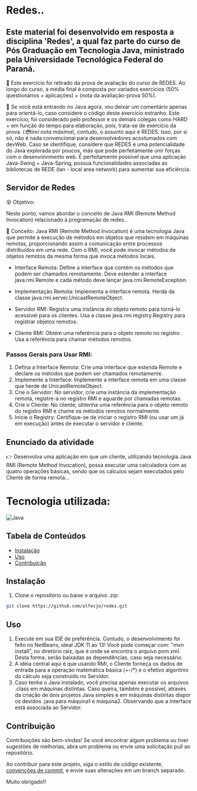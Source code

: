 # Redes..

## Este material foi desenvolvido em resposta a disciplina 'Redes', a qual faz parte do curso de Pós Graduação em Tecnologia Java, ministrado pela Universidade Tecnológica Federal do Paraná.
🎉 Este exercício foi retirado da prova de avaliação do curso de REDES. Ao longo do curso, a média final é composta por variados exercícios (50% questionários + aplicações) + (nota da avaliação-prova 50%).

🥋 Se você está entrando no Java agora, vou deixar um comentário apenas para orientá-lo, caso considere o código deste exercício estranho. Este exercício, foi considerado pelo professor e os demais colegas como HARD + em função do tempo para elaboração, pois, trata-se de exercício da prova. (_😎tirei nota máxima_), contudo, o assunto aqui é REDES. Isso, por si só, não é nada convencional para desenvolvedores acostumados com devWeb. Caso se identifique, considere que REDES é uma potencialidade do Java explorada por poucos, más que pode perfeitamente unir forças com o desenvolvimento web. É perfeitamente possível que uma aplicação Java-Swing + Java-Spring, possua funcionalidades associadas as bibliotecas de REDE (lan - local area network) para aumentar sua eficiência.

## Servidor de Redes

😵 Objetivo:

Neste ponto, vamos abordar o conceito de Java RMI (Remote Method Invocation) relacionado à programação de redes..

🧭 Conceito:
Java RMI (Remote Method Invocation) é uma tecnologia Java que permite a execução de métodos em objetos que residem em máquinas remotas, proporcionando assim a comunicação entre processos distribuídos em uma rede. Com o RMI, você pode invocar métodos de objetos remotos da mesma forma que invoca métodos locais.

- Interface Remota:
Define a interface que contém os métodos que podem ser chamados remotamente.
Deve estender a interface java.rmi.Remote e cada método deve lançar java.rmi.RemoteException.

- Implementação Remota:
Implementa a interface remota.
Herda da classe java.rmi.server.UnicastRemoteObject.

- Servidor RMI:
Registra uma instância do objeto remoto para torná-lo acessível para os clientes.
Usa a classe java.rmi.registry.Registry para registrar objetos remotos.

- Cliente RMI:
Obtém uma referência para o objeto remoto no registro.
Usa a referência para chamar métodos remotos.

### Passos Gerais para Usar RMI:
1. Defina a Interface Remota: Crie uma interface que estenda Remote e declare os métodos que podem ser chamados remotamente.
2. Implemente a Interface: Implemente a interface remota em uma classe que herde de UnicastRemoteObject.
3. Crie o Servidor: No servidor, crie uma instância da implementação remota, registre-a no registro RMI e aguarde por chamadas remotas.
4. Crie o Cliente: No cliente, obtenha uma referência para o objeto remoto do registro RMI e chame os métodos remotos normalmente.
5. Inicie o Registry: Certifique-se de iniciar o registro RMI (ou usar um já em execução) antes de executar o servidor e cliente.

## Enunciado da atividade
👉 Desenvolva uma aplicação em que um cliente, utilizando tecnologia Java RMI (Remote Method Invocation), possa executar uma calculadora com as quatro operações básicas, sendo que os cálculos sejam executados pelo Cliente de forma remota...

# Tecnologia utilizada:

![Java](https://img.shields.io/badge/java-%23ED8B00.svg?style=for-the-badge&logo=openjdk&logoColor=white)

## Tabela de Conteúdos

- [Instalação](#Instalação)
- [Uso](#Uso)
- [Contribuição](#Contribuição)

## Instalação

1. Clone o repositório ou baixe o arquivo .zip:

```bash
git clone https://github.com/alfecjo/redes.git
```
## Uso

1. Execute em sua IDE de preferência. Contudo, o desenvolvimento foi feito no NetBeans, ideal JDK 11 ao 13! Você pode começar com: "mvn install", no diretório raiz, que é onde se    encontra o arquivo pom.xml. Desta forma, serão baixadas as dependências, caso seja necessário.
2. A idéia central aqui é que usando RMI, o Cliente forneça os dados de entrada para a operação matemática básica (+-/*) e o efetivo algoritmo do cálculo seja construído no Servidor.
3. Caso tenha o Java instalado, você precisa apenas executar os arquivos .class em máquinas distintas. Caso queira, também é possível, através da criação de dois projetos Java simples e em máquinas distintas dispor os devidos .java para máquina1 e máquina2. Observando que a Interface está associada ao Servidor.

## Contribuição

Contribuições são bem-vindas! Se você encontrar algum problema ou tiver sugestões de melhorias, abra um problema ou envie uma solicitação pull ao repositório.

Ao contribuir para este projeto, siga o estilo de código existente, [convenções de commit](https://www.conventionalcommits.org/en/v1.0.0/), e envie suas alterações em um branch separado.

Muito obrigado!!




